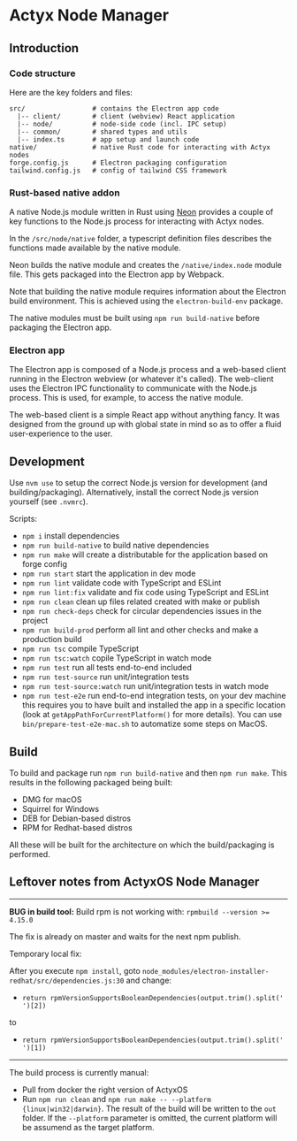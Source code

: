# Actyx Node Manager

## Introduction

### Code structure

Here are the key folders and files:

```lang-none
src/                 # contains the Electron app code
  |-- client/        # client (webview) React application
  |-- node/          # node-side code (incl. IPC setup)
  |-- common/        # shared types and utils
  |-- index.ts       # app setup and launch code
native/              # native Rust code for interacting with Actyx nodes
forge.config.js      # Electron packaging configuration
tailwind.config.js   # config of tailwind CSS framework
```

### Rust-based native addon

A native Node.js module written in Rust using [Neon](https://github.com/neon-bindings/neon) provides a couple of key functions to the Node.js process for interacting with Actyx nodes.

In the `/src/node/native` folder, a typescript definition files describes the functions made available by the native module.

Neon builds the native module and creates the `/native/index.node` module file. This gets packaged into the Electron app by Webpack.

Note that building the native module requires information about the Electron build environment. This is achieved using the `electron-build-env` package.

The native modules must be built using `npm run build-native` before packaging the Electron app.

### Electron app

The Electron app is composed of a Node.js process and a web-based client running in the Electron webview (or whatever it's called). The web-client uses the Electron IPC functionality to communicate with the Node.js process. This is used, for example, to access the native module.

The web-based client is a simple React app without anything fancy. It was designed from the ground up with global state in mind so as to offer a fluid user-experience to the user.

## Development

Use `nvm use` to setup the correct Node.js version for development (and building/packaging). Alternatively, install the correct Node.js version yourself (see `.nvmrc`).

Scripts:

- `npm i` install dependencies
- `npm run build-native` to build native dependencies
- `npm run make` will create a distributable for the application based on forge config
- `npm run start` start the application in dev mode
- `npm run lint` validate code with TypeScript and ESLint
- `npm run lint:fix` validate and fix code using TypeScript and ESLint
- `npm run clean` clean up files related created with make or publish
- `npm run check-deps` check for circular dependencies issues in the project
- `npm run build-prod` perform all lint and other checks and make a production build
- `npm run tsc` compile TypeScript
- `npm run tsc:watch` copile TypeScript in watch mode
- `npm run test` run all tests end-to-end included
- `npm run test-source` run unit/integration tests
- `npm run test-source:watch` run unit/integration tests in watch mode
- `npm run test-e2e` run end-to-end integration tests, on your dev machine this requires you to have built and installed the app in a specific location (look at `getAppPathForCurrentPlatform()` for more details). You can use `bin/prepare-test-e2e-mac.sh` to automatize some steps on MacOS.

## Build

To build and package run `npm run build-native` and then `npm run make`. This results in the following packaged being built:

- DMG for macOS
- Squirrel for Windows
- DEB for Debian-based distros
- RPM for Redhat-based distros

All these will be built for the architecture on which the build/packaging is performed.

## Leftover notes from ActyxOS Node Manager

---
**BUG in build tool:** Build rpm is not working with: `rpmbuild --version >= 4.15.0`

The fix is already on master and waits for the next npm publish.

Temporary local fix:

After you execute `npm install`, goto `node_modules/electron-installer-redhat/src/dependencies.js:30` and change:

- ```return rpmVersionSupportsBooleanDependencies(output.trim().split(' ')[2])```

to

- ```return rpmVersionSupportsBooleanDependencies(output.trim().split(' ')[1])```

---

The build process is currently manual:

- Pull from docker the right version of ActyxOS
- Run `npm run clean` and `npm run make -- --platform {linux|win32|darwin}`. The result of
  the build will be written to the `out` folder. If the `--platform` parameter is omitted, the
  current platform will be assumend as the target platform.

